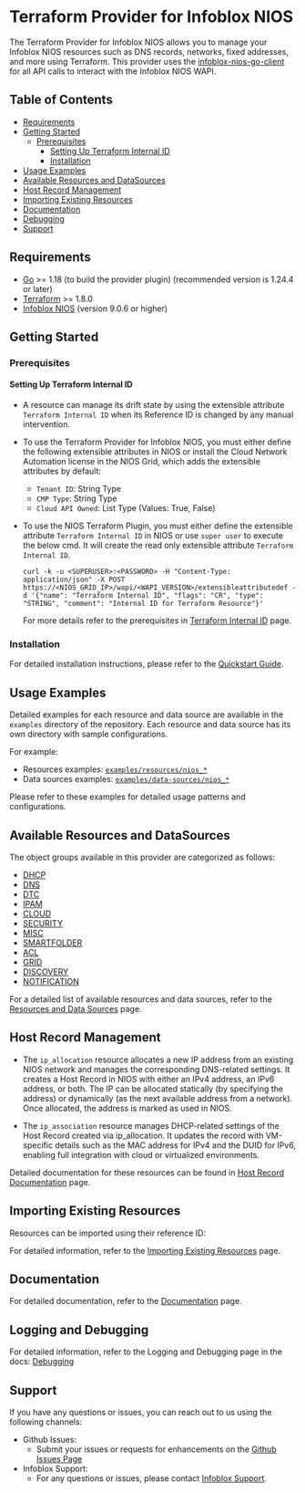 # Terraform Provider for Infoblox NIOS

The Terraform Provider for Infoblox NIOS allows you to manage your Infoblox NIOS resources such as DNS records, networks, fixed addresses, and more using Terraform. This provider uses the [infoblox-nios-go-client](https://github.com/infobloxopen/infoblox-nios-go-client) for all API calls to interact with the Infoblox NIOS WAPI.


## Table of Contents

- [Requirements](#requirements)
- [Getting Started](#getting-started)
  - [Prerequisites](#prerequisites)
    - [Setting Up Terraform Internal ID](#setting-up-terraform-internal-id)
    - [Installation](#installation)
- [Usage Examples](#usage-examples)
- [Available Resources and DataSources](#available-resources-and-datasources)
- [Host Record Management](#host-record-management)
- [Importing Existing Resources](#importing-existing-resources)
- [Documentation](#documentation)
- [Debugging](#logging-and-debugging)
- [Support](#support)

## Requirements

- [Go](https://golang.org/doc/install) >= 1.18 (to build the provider plugin) (recommended version is 1.24.4 or later)
- [Terraform](https://www.terraform.io/downloads.html) >= 1.8.0
- [Infoblox NIOS](https://www.infoblox.com/products/nios/) (version 9.0.6 or higher)

## Getting Started

### Prerequisites

#### Setting Up Terraform Internal ID

- A resource can manage its drift state by using the extensible attribute `Terraform Internal ID` when its Reference ID is changed by any manual intervention.
- To use the Terraform Provider for Infoblox NIOS, you must either define the following extensible attributes in NIOS or 
  install the Cloud Network Automation license in the NIOS Grid, which adds the extensible attributes by default:
  * `Tenant ID`: String Type 
  * `CMP Type`: String Type 
  * `Cloud API Owned`: List Type (Values: True, False)
- To use the NIOS Terraform Plugin, you must either define the extensible attribute `Terraform Internal ID`
  in NIOS or use `super user` to execute the below cmd. It will create the read only extensible attribute `Terraform Internal ID`.

  ```shell
  curl -k -u <SUPERUSER>:<PASSWORD> -H "Content-Type: application/json" -X POST https://<NIOS_GRID_IP>/wapi/<WAPI_VERSION>/extensibleattributedef -d '{"name": "Terraform Internal ID", "flags": "CR", "type": "STRING", "comment": "Internal ID for Terraform Resource"}'
  ``` 

  For more details refer to the prerequisites in [Terraform Internal ID](guides/tf_internal_id_management.md) page.

### Installation

For detailed installation instructions, please refer to the [Quickstart Guide](guides/quickstart.md).

## Usage Examples

Detailed examples for each resource and data source are available in the `examples` directory of the repository. Each resource and data source has its own directory with sample configurations.

For example:
- Resources examples: [`examples/resources/nios_*`](examples/resources/)
- Data sources examples: [`examples/data-sources/nios_*`](examples/data-sources/)

Please refer to these examples for detailed usage patterns and configurations. 

## Available Resources and DataSources

The object groups available in this provider are categorized as follows:
  - [DHCP](guides/resources_datasources.md#dhcp)
  - [DNS](guides/resources_datasources.md#dns)
  - [DTC](guides/resources_datasources.md#dtc)
  - [IPAM](guides/resources_datasources.md#ipam)
  - [CLOUD](guides/resources_datasources.md#cloud)
  - [SECURITY](guides/resources_datasources.md#security)
  - [MISC](guides/resources_datasources.md#misc)
  - [SMARTFOLDER](guides/resources_datasources.md#smartfolder)
  - [ACL](guides/resources_datasources.md#acl)
  - [GRID](guides/resources_datasources.md#grid)
  - [DISCOVERY](guides/resources_datasources.md#discovery)
  - [NOTIFICATION](guides/resources_datasources.md#notification)

For a detailed list of available resources and data sources, refer to the [Resources and Data Sources](guides/resources_datasources.md) page.

## Host Record Management

- The `ip_allocation` resource allocates a new IP address from an existing NIOS network and manages the corresponding DNS-related settings. It creates a Host Record in NIOS with either an IPv4 address, an IPv6 address, or both. The IP can be allocated statically (by specifying the address) or dynamically (as the next available address from a network). Once allocated, the address is marked as used in NIOS.

- The `ip_association` resource manages DHCP-related settings of the Host Record created via ip_allocation. It updates the record with VM-specific details such as the MAC address for IPv4 and the DUID for IPv6, enabling full integration with cloud or virtualized environments.

Detailed documentation for these resources can be found in [Host Record Documentation](guides/host_record_management.md) page.

## Importing Existing Resources

Resources can be imported using their reference ID:

For detailed information, refer to the [Importing Existing Resources](guides/importing_resources.md) page.

## Documentation

For detailed documentation, refer to the [Documentation](guides/documentation_details.md) page.

## Logging and Debugging

For detailed information, refer to the Logging and Debugging page in the docs: [Debugging](guides/logging_debugging.md)

## Support

If you have any questions or issues, you can reach out to us using the following channels:

- Github Issues:
  - Submit your issues or requests for enhancements on the [Github Issues Page](https://github.com/infobloxopen/terraform-provider-nios/issues)
- Infoblox Support:
  - For any questions or issues, please contact [Infoblox Support](https://info.infoblox.com/contact-form/).
